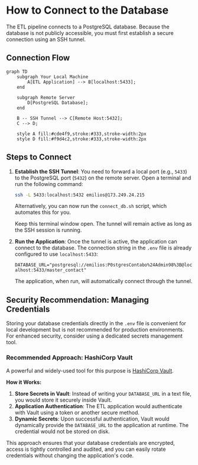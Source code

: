 # How to Connect to the Database

The ETL pipeline connects to a PostgreSQL database. Because the database is not publicly accessible, you must first establish a secure connection using an SSH tunnel.

## Connection Flow

```mermaid
graph TD
    subgraph Your Local Machine
        A[ETL Application] --> B[localhost:5433];
    end

    subgraph Remote Server
        D[PostgreSQL Database];
    end

    B -- SSH Tunnel --> C[Remote Host:5432];
    C --> D;

    style A fill:#cde4f9,stroke:#333,stroke-width:2px
    style D fill:#f9d4c2,stroke:#333,stroke-width:2px
```

## Steps to Connect

1.  **Establish the SSH Tunnel**:
    You need to forward a local port (e.g., `5433`) to the PostgreSQL port (`5432`) on the remote server. Open a terminal and run the following command:

    ```bash
    ssh -L 5433:localhost:5432 emilios@173.249.24.215
    ```

    Alternatively, you can now run the `connect_db.sh` script, which automates this for you.

    Keep this terminal window open. The tunnel will remain active as long as the SSH session is running.

2.  **Run the Application**:
    Once the tunnel is active, the application can connect to the database. The connection string in the `.env` file is already configured to use `localhost:5433`:

    `DATABASE_URL="postgresql://emilios:P0stgresContabo%24Admin98%3B@localhost:5433/master_contact"`

    The application, when run, will automatically connect through the tunnel.

## Security Recommendation: Managing Credentials

Storing your database credentials directly in the `.env` file is convenient for local development but is not recommended for production environments. For enhanced security, consider using a dedicated secrets management tool.

### Recommended Approach: HashiCorp Vault

A powerful and widely-used tool for this purpose is [HashiCorp Vault](https://www.vaultproject.io/).

**How it Works:**

1.  **Store Secrets in Vault**: Instead of writing your `DATABASE_URL` in a text file, you would store it securely inside Vault.
2.  **Application Authentication**: The ETL application would authenticate with Vault using a token or another secure method.
3.  **Dynamic Secrets**: Upon successful authentication, Vault would dynamically provide the `DATABASE_URL` to the application at runtime. The credential would not be stored on disk.

This approach ensures that your database credentials are encrypted, access is tightly controlled and audited, and you can easily rotate credentials without changing the application's code.